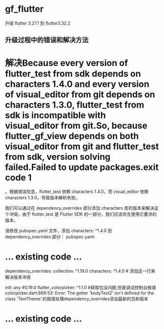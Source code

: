 # gf_flutter

 升级 flutter 3.27.1 到 flutter3.32.2
 
## 升级过程中的错误和解决方法

# 解决Because every version of flutter_test from sdk depends on characters 1.4.0 and every version of visual_editor from git depends on characters 1.3.0, flutter_test from sdk is incompatible with visual_editor from git.So, because flutter_gf_view depends on both visual_editor from git and flutter_test from sdk, version solving failed.Failed to update packages.exit code 1​ 

。根据错误信息，flutter_test 依赖 characters 1.4.0，而 visual_editor 依赖 characters 1.3.0，导致版本解析失败。

我们可以通过在 dependency_overrides 部分添加 characters 库的版本来解决这个冲突。由于 flutter_test 是 Flutter SDK 的一部分，我们应该优先使用它要求的版本。

请修改 pubspec.yaml 文件，添加 characters: ^1.4.0 到 dependency_overrides 部分：
pubspec.yaml
# ... existing code ...
dependency_overrides:
  collection: ^1.19.0
  characters: ^1.4.0  # 添加这一行来解决版本冲突
  
  intl: any #0.19.0
  flutter_colorpicker: ^1.1.0 #获取包没问题,但是调试控制台报错colorpicker.dart:669:53: Error: The getter 'bodyText2' isn't defined for the class 'TextTheme'.的报错处理dependency_overrides添加最新的包和版本
# ... existing code ...